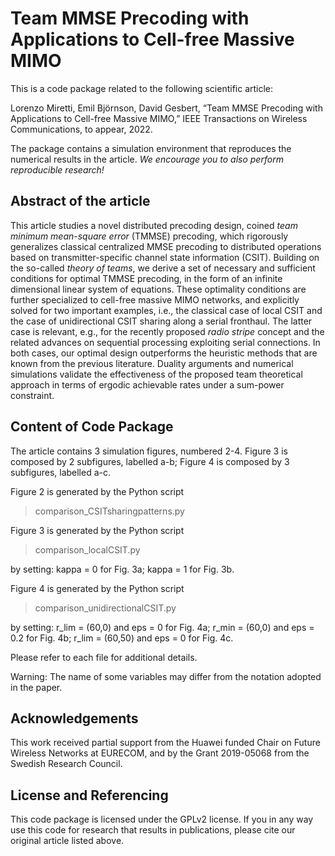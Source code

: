 # Team MMSE Precoding with Applications to Cell-free Massive MIMO

This is a code package related to the following scientific article:

Lorenzo Miretti, Emil Björnson, David Gesbert, “Team MMSE Precoding with Applications to Cell-free Massive MIMO,” IEEE Transactions on Wireless Communications, to appear, 2022.

The package contains a simulation environment that reproduces the numerical results in the article. _We encourage you to also perform reproducible research!_

## Abstract of the article

This article studies a novel distributed precoding design, coined _team minimum mean-square error_ (TMMSE) precoding, which rigorously generalizes classical centralized MMSE precoding to distributed operations based on transmitter-specific channel state information (CSIT). Building on the so-called _theory of teams_, we derive a set of necessary and sufficient conditions for optimal TMMSE precoding, in the form of an infinite dimensional linear system of equations. These optimality conditions are further specialized to cell-free massive MIMO networks, and explicitly solved for two important examples, i.e., the classical case of local CSIT and the case of  unidirectional CSIT sharing along a serial fronthaul. The latter case is relevant, e.g., for the recently proposed _radio stripe_ concept and the related advances on sequential processing exploiting serial connections. In both cases, our optimal design outperforms the heuristic methods that are known from the previous literature. Duality arguments and numerical simulations validate the effectiveness of the proposed team theoretical approach in terms of ergodic achievable rates under a sum-power constraint. 

## Content of Code Package

The article contains 3 simulation figures, numbered 2-4. Figure 3 is composed by 2 subfigures, labelled a-b; Figure 4 is composed by 3 subfigures, labelled a-c.

Figure 2 is generated by the Python script 
> comparison_CSITsharingpatterns.py

Figure 3 is generated by the Python script 
> comparison_localCSIT.py

by setting: kappa = 0 for Fig. 3a; kappa = 1 for Fig. 3b.

Figure 4 is generated by the Python script
> comparison_unidirectionalCSIT.py

by setting: r_lim = (60,0) and eps = 0 for Fig. 4a; r_min = (60,0) and eps = 0.2 for Fig. 4b; r_lim = (60,50) and eps = 0 for Fig. 4c.

Please refer to each file for additional details. 

Warning: The name of some variables may differ from the notation adopted in the paper. 

## Acknowledgements

This work received partial support from the Huawei funded Chair on Future Wireless Networks at EURECOM, and by the Grant 2019-05068 from the Swedish Research Council.

## License and Referencing

This code package is licensed under the GPLv2 license. If you in any way use this code for research that results in publications, please cite our original article listed above.
